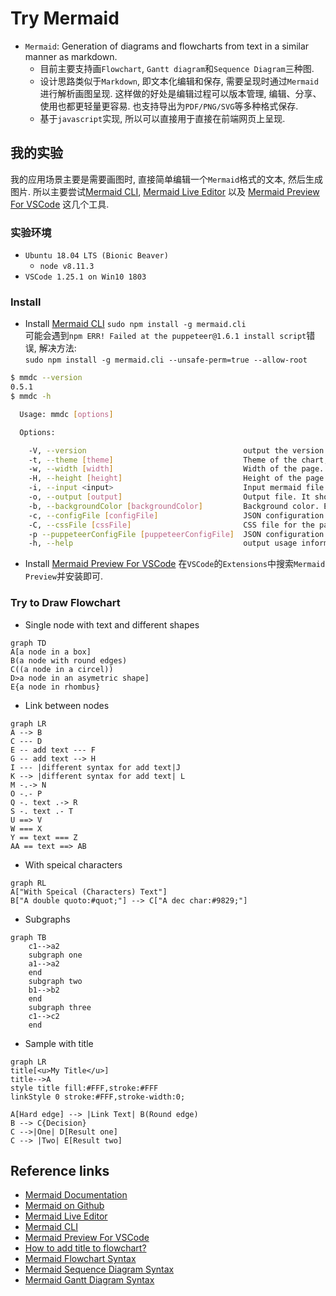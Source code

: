 # Try Mermaid
- `Mermaid`: Generation of diagrams and flowcharts from text in a similar manner as markdown.    
    - 目前主要支持画`Flowchart`, `Gantt diagram`和`Sequence Diagram`三种图.    
    - 设计思路类似于`Markdown`, 即文本化编辑和保存, 需要呈现时通过`Mermaid`进行解析画图呈现. 这样做的好处是编辑过程可以版本管理, 编辑、分享、使用也都更轻量更容易. 也支持导出为`PDF/PNG/SVG`等多种格式保存.     
    - 基于`javascript`实现, 所以可以直接用于直接在前端网页上呈现.    

## 我的实验 
我的应用场景主要是需要画图时, 直接简单编辑一个`Mermaid`格式的文本, 然后生成图片. 所以主要尝试[Mermaid CLI](https://github.com/mermaidjs/mermaid.cli), [Mermaid Live Editor](https://mermaidjs.github.io/mermaid-live-editor) 以及 [Mermaid Preview For VSCode](https://marketplace.visualstudio.com/items?itemName=vstirbu.vscode-mermaid-preview) 这几个工具. 

### 实验环境
- `Ubuntu 18.04 LTS (Bionic Beaver)`
    - `node v8.11.3`
- `VSCode 1.25.1 on Win10 1803`

### Install
- Install [Mermaid CLI](https://github.com/mermaidjs/mermaid.cli)
`sudo npm install -g mermaid.cli`    
可能会遇到`npm ERR! Failed at the puppeteer@1.6.1 install script`错误, 解决方法:    
`sudo npm install -g mermaid.cli --unsafe-perm=true --allow-root`
```sh
$ mmdc --version
0.5.1
$ mmdc -h

  Usage: mmdc [options]

  Options:

    -V, --version                                   output the version number
    -t, --theme [theme]                             Theme of the chart, could be default, forest, dark or neutral. Optional. Default: default (default: default)
    -w, --width [width]                             Width of the page. Optional. Default: 800 (default: 800)
    -H, --height [height]                           Height of the page. Optional. Default: 600 (default: 600)
    -i, --input <input>                             Input mermaid file. Required.
    -o, --output [output]                           Output file. It should be either svg, png or pdf. Optional. Default: input + ".svg"
    -b, --backgroundColor [backgroundColor]         Background color. Example: transparent, red, '#F0F0F0'. Optional. Default: white
    -c, --configFile [configFile]                   JSON configuration file for mermaid. Optional
    -C, --cssFile [cssFile]                         CSS file for the page. Optional
    -p --puppeteerConfigFile [puppeteerConfigFile]  JSON configuration file for puppeteer. Optional
    -h, --help                                      output usage information
```

- Install [Mermaid Preview For VSCode](https://marketplace.visualstudio.com/items?itemName=vstirbu.vscode-mermaid-preview)
在`VSCode`的`Extensions`中搜索`Mermaid Preview`并安装即可. 

### Try to Draw Flowchart
- Single node with text and different shapes
```mermaid
graph TD
A[a node in a box]
B(a node with round edges)
C((a node in a circel))
D>a node in an asymetric shape]
E{a node in rhombus}
```
- Link between nodes
```mermaid
graph LR
A --> B
C --- D
E -- add text --- F
G -- add text --> H
I --- |different syntax for add text|J
K --> |different syntax for add text| L
M -.-> N
O -.- P
Q -. text .-> R
S -. text .- T
U ==> V
W === X
Y == text === Z
AA == text ==> AB
```
- With speical characters
```mermaid
graph RL
A["With Speical (Characters) Text"]
B["A double quoto:#quot;"] --> C["A dec char:#9829;"]
```    
- Subgraphs
```mermaid
graph TB
    c1-->a2
    subgraph one
    a1-->a2
    end
    subgraph two
    b1-->b2
    end
    subgraph three
    c1-->c2
    end
```
- Sample with title
```mermaid
graph LR
title[<u>My Title</u>]
title-->A
style title fill:#FFF,stroke:#FFF
linkStyle 0 stroke:#FFF,stroke-width:0;

A[Hard edge] --> |Link Text| B(Round edge)
B --> C{Decision}
C -->|One| D[Result one]
C --> |Two| E[Result two]

```



## Reference links
- [Mermaid Documentation](https://mermaidjs.github.io/)
- [Mermaid on Github](https://github.com/knsv/mermaid)
- [Mermaid Live Editor](https://mermaidjs.github.io/mermaid-live-editor)
- [Mermaid CLI](https://github.com/mermaidjs/mermaid.cli)
- [Mermaid Preview For VSCode](https://marketplace.visualstudio.com/items?itemName=vstirbu.vscode-mermaid-preview)
- [How to add title to flowchart?](https://github.com/knsv/mermaid/issues/556#issuecomment-363182217)
- [Mermaid Flowchart Syntax](https://mermaidjs.github.io/flowchart.html)
- [Mermaid Sequence Diagram Syntax](https://mermaidjs.github.io/sequenceDiagram.html)
- [Mermaid Gantt Diagram Syntax](https://mermaidjs.github.io/gantt.html)